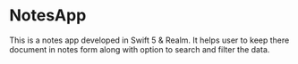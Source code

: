 # NotesApp
This is a notes app developed in Swift 5 &amp; Realm. It helps user to keep there document in notes form along with option to search and filter the data.
